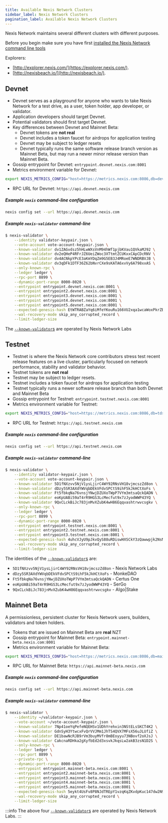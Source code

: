 ```yaml
---
title: Available Nexis Network Clusters
sidebar_label: Nexis Network Clusters
pagination_label: Available Nexis Network Clusters
---
```


Nexis Network maintains several different clusters with different purposes.

Before you begin make sure you have first
[installed the Nexis Network command line tools](../cli/install.md)

Explorers:

- [http://explorer.nexis.com/](https://explorer.nexis.com/).
- [http://nexisbeach.io/](http://nexisbeach.io/).

## Devnet

- Devnet serves as a playground for anyone who wants to take Nexis Network for a
  test drive, as a user, token holder, app developer, or validator.
- Application developers should target Devnet.
- Potential validators should first target Devnet.
- Key differences between Devnet and Mainnet Beta:
  - Devnet tokens are **not real**
  - Devnet includes a token faucet for airdrops for application testing
  - Devnet may be subject to ledger resets
  - Devnet typically runs the same software release branch version as Mainnet Beta,
    but may run a newer minor release version than Mainnet Beta.
- Gossip entrypoint for Devnet: `entrypoint.devnet.nexis.com:8001`
- Metrics environment variable for Devnet:

```bash
export NEXIS_METRICS_CONFIG="host=https://metrics.nexis.com:8086,db=devnet,u=scratch_writer,p=topsecret"
```

- RPC URL for Devnet: `https://api.devnet.nexis.com`

##### Example `nexis` command-line configuration

```bash
nexis config set --url https://api.devnet.nexis.com
```

##### Example `nexis-validator` command-line

```bash
$ nexis-validator \
    --identity validator-keypair.json \
    --vote-account vote-account-keypair.json \
    --known-validator dv1ZAGvdsz5hHLwWXsVnM94hWf1pjbKVau1QVkaMJ92 \
    --known-validator dv2eQHeP4RFrJZ6UeiZWoc3XTtmtZCUKxxCApCDcRNV \
    --known-validator dv4ACNkpYPcE3aKmYDqZm9G5EB3J4MRoeE7WNDRBVJB \
    --known-validator dv3qDFk1DTF36Z62bNvrCXe9sKATA6xvVy6A798xxAS \
    --only-known-rpc \
    --ledger ledger \
    --rpc-port 8899 \
    --dynamic-port-range 8000-8020 \
    --entrypoint entrypoint.devnet.nexis.com:8001 \
    --entrypoint entrypoint2.devnet.nexis.com:8001 \
    --entrypoint entrypoint3.devnet.nexis.com:8001 \
    --entrypoint entrypoint4.devnet.nexis.com:8001 \
    --entrypoint entrypoint5.devnet.nexis.com:8001 \
    --expected-genesis-hash EtWTRABZaYq6iMfeYKouRu166VU2xqa1wcaWoxPkrZBG \
    --wal-recovery-mode skip_any_corrupted_record \
    --limit-ledger-size
```

The [`--known-validator`s](../operations/guides/validator-start.md#known-validators)
are operated by Nexis Network Labs

## Testnet

- Testnet is where the Nexis Network core contributors stress test recent release features on a live
  cluster, particularly focused on network performance, stability and validator
  behavior.
- Testnet tokens are **not real**
- Testnet may be subject to ledger resets.
- Testnet includes a token faucet for airdrops for application testing
- Testnet typically runs a newer software release branch than both
  Devnet and Mainnet Beta
- Gossip entrypoint for Testnet: `entrypoint.testnet.nexis.com:8001`
- Metrics environment variable for Testnet:

```bash
export NEXIS_METRICS_CONFIG="host=https://metrics.nexis.com:8086,db=tds,u=testnet_write,p=c4fa841aa918bf8274e3e2a44d77568d9861b3ea"
```

- RPC URL for Testnet: `https://api.testnet.nexis.com`

##### Example `nexis` command-line configuration

```bash
nexis config set --url https://api.testnet.nexis.com
```

##### Example `nexis-validator` command-line

```bash
$ nexis-validator \
    --identity validator-keypair.json \
    --vote-account vote-account-keypair.json \
    --known-validator 5D1fNXzvv5NjV1ysLjirC4WY92RNsVH18vjmcszZd8on \
    --known-validator dDzy5SR3AXdYWVqbDEkVFdvSPCtS9ihF5kJkHCtXoFs \
    --known-validator Ft5fbkqNa76vnsjYNwjDZUXoTWpP7VYm3mtsaQckQADN \
    --known-validator eoKpUABi59aT4rR9HGS3LcMecfut9x7zJyodWWP43YQ \
    --known-validator 9QxCLckBiJc783jnMvXZubK4wH86Eqqvashtrwvcsgkv \
    --only-known-rpc \
    --ledger ledger \
    --rpc-port 8899 \
    --dynamic-port-range 8000-8020 \
    --entrypoint entrypoint.testnet.nexis.com:8001 \
    --entrypoint entrypoint2.testnet.nexis.com:8001 \
    --entrypoint entrypoint3.testnet.nexis.com:8001 \
    --expected-genesis-hash 4uhcVJyU9pJkvQyS88uRDiswHXSCkY3zQawwpjk2NsNY \
    --wal-recovery-mode skip_any_corrupted_record \
    --limit-ledger-size
```

The identities of the
[`--known-validator`s](../operations/guides/validator-start.md#known-validators) are:

- `5D1fNXzvv5NjV1ysLjirC4WY92RNsVH18vjmcszZd8on` - Nexis Network Labs
- `dDzy5SR3AXdYWVqbDEkVFdvSPCtS9ihF5kJkHCtXoFs` - MonkeDAO
- `Ft5fbkqNa76vnsjYNwjDZUXoTWpP7VYm3mtsaQckQADN` - Certus One
- `eoKpUABi59aT4rR9HGS3LcMecfut9x7zJyodWWP43YQ` - SerGo
- `9QxCLckBiJc783jnMvXZubK4wH86Eqqvashtrwvcsgkv` - Algo|Stake

## Mainnet Beta

A permissionless, persistent cluster for Nexis Network users, builders, validators and token holders.

- Tokens that are issued on Mainnet Beta are **real** NZT
- Gossip entrypoint for Mainnet Beta: `entrypoint.mainnet-beta.nexis.com:8001`
- Metrics environment variable for Mainnet Beta:

```bash
export NEXIS_METRICS_CONFIG="host=https://metrics.nexis.com:8086,db=mainnet-beta,u=mainnet-beta_write,p=password"
```

- RPC URL for Mainnet Beta: `https://api.mainnet-beta.nexis.com`

##### Example `nexis` command-line configuration

```bash
nexis config set --url https://api.mainnet-beta.nexis.com
```

##### Example `nexis-validator` command-line

```bash
$ nexis-validator \
    --identity ~/validator-keypair.json \
    --vote-account ~/vote-account-keypair.json \
    --known-validator 7Np41oeYqPefeNQEHSv1UDhYrehxin3NStELsSKCT4K2 \
    --known-validator GdnSyH3YtwcxFvQrVVJMm1JhTS4QVX7MFsX56uJLUfiZ \
    --known-validator DE1bawNcRJB9rVm3buyMVfr8mBEoyyu73NBovf2oXJsJ \
    --known-validator CakcnaRDHka2gXyfbEd2d3xsvkJkqsLw2akB3zsN1D2S \
    --only-known-rpc \
    --ledger ledger \
    --rpc-port 8899 \
    --private-rpc \
    --dynamic-port-range 8000-8020 \
    --entrypoint entrypoint.mainnet-beta.nexis.com:8001 \
    --entrypoint entrypoint2.mainnet-beta.nexis.com:8001 \
    --entrypoint entrypoint3.mainnet-beta.nexis.com:8001 \
    --entrypoint entrypoint4.mainnet-beta.nexis.com:8001 \
    --entrypoint entrypoint5.mainnet-beta.nexis.com:8001 \
    --expected-genesis-hash 5eykt4UsFv8P8NJdTREpY1vzqKqZKvdpKuc147dw2N9d \
    --wal-recovery-mode skip_any_corrupted_record \
    --limit-ledger-size
```

:::info
The above four [`--known-validator`s](../operations/guides/validator-start.md#known-validators)
are operated by Nexis Network Labs.
:::
